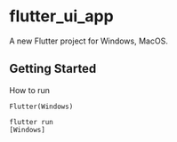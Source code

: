 # flutter_ui_app

A new Flutter project for Windows, MacOS.

## Getting Started

How to run

    Flutter(Windows)

    flutter run
    [Windows]
